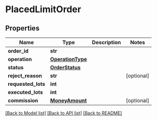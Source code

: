 # PlacedLimitOrder

## Properties
Name | Type | Description | Notes
------------ | ------------- | ------------- | -------------
**order_id** | **str** |  | 
**operation** | [**OperationType**](OperationType.md) |  | 
**status** | [**OrderStatus**](OrderStatus.md) |  | 
**reject_reason** | **str** |  | [optional] 
**requested_lots** | **int** |  | 
**executed_lots** | **int** |  | 
**commission** | [**MoneyAmount**](MoneyAmount.md) |  | [optional] 

[[Back to Model list]](../README.md#documentation-for-models) [[Back to API list]](../README.md#documentation-for-api-endpoints) [[Back to README]](../README.md)

